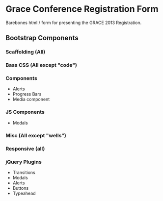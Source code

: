 # Grace Conference Registration Form
Barebones html / form for presenting the GRACE 2013 Registration.

## Bootstrap Components

### Scaffolding (All)
### Bass CSS (All except "code")

### Components
* Alerts
* Progress Bars
* Media component

### JS Components
* Modals

### Misc (All except "wells")

### Responsive (all)

### jQuery Plugins
* Transitions
* Modals
* Alerts
* Buttons
* Typeahead
